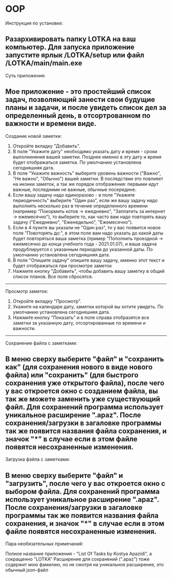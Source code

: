 # OOP
Инструкция по установке:

Разархивировать папку LOTKA на ваш компьютер. Для запуска приложение запустите ярлык /LOTKA/setup или файл /LOTKA/main/main.exe
---------------------------------------------------------------------------------------------------------------------------------------------
Суть приложения:

Мое приложение - это простейший список задач, позволяющий занести свои будущие планы и задачи, и после увидеть список дел за определенный день, в отсортрованном по важности и времени виде.
---------------------------------------------------------------------------------------------------------------------------------------------
Создание новой заметки:

1. Откройте вкладку "Добавить".
2. В поле "Укажите дату" необходимо указать дату и время - сроки выполнинения вашей заметки. Позднее именно в эту дату и время будет отображаться заметка. По умолчанию установлена сегодняшняя дата.
3. В поле "Укажите важность" выберите уровень важности ("Важно", "Не важно", "Обычно") вашей заметки. В последствии это повлияет на иконки заметок, а так же порядок отображения: первыми идут важные, последними не важные, обычные посередине.
4. Если вашу задачу надо единоразово - в поле "Укажите периодичность" выберите "Один раз", если же вашу задачу надо выполнять несколько раз в течение определенного времени (например "Покормить котов -> ежедневно", "Заплатить за интернет -> ежемесячно"), то выберите то, как часто вам надо повторять вашу задачу ("Ежедневно", "Еженедельно", "Ежемесячно").
5. Если в 4 пункте вы указали не "Один раз", то у вас появится новое поле "Повоторять до:", в этом поле вам надо указать до какой даты будет повторяться ваша заметка (пример "Пополнить проездной -> ежемесячно до конца учебного года - 2021.01.07), и ваша задача продублируется с указанным периодом до указанной даты. По умолчанию установлена сегодняшняя дата.
6. В поле "Опишите задачу" опишите вашу задачу, именно этот текст и будет отображаться при просмотре заметок
7. Нажмите кнопку "Добавить", чтобы добавить вашу заметку в общий список планов. Все поля сбросятся.
---------------------------------------------------------------------------------------------------------------------------------------------
Просмотр заметок:

1. Откройте вкладку "Просмотр".
2. Укажите на календаре дату, заметки которой вы хотите увидеть. По умолчанию установлена сегодняшняя дата.
3. Нажмите кнопку "Показать" и в поле справа отобразятся все заметки за указанную дату, отсортированные по времени и важности.
---------------------------------------------------------------------------------------------------------------------------------------------
Сохранение файла с заметками:

В меню сверху выберите "файл" и "сохранить как" (для сохранения нового в виде нового файла) или "сохранить" (для быстрого сохранения уже открытого файла), после чего у вас откроется окно с созданием файла, вы так же можете заменить уже существующий файл. Для сохранений программа использует уникальное расширение ".apaz". После сохранения/загрузки в загаловке программы так же появится названия файла сохранения, и значок "*" в случае если в этом файле появятся несохраненные изменения.
---------------------------------------------------------------------------------------------------------------------------------------------
Загрузка файла с заметками:

В меню сверху выберите "файл" и "загрузить", после чего у вас откроется окно с выбором файла. Для сохранений программа использует уникальное расширение ".apaz". После сохранения/загрузки в загаловке программы так же появится названия файла сохранения, и значок "*" в случае если в этом файле появятся несохраненные изменения.
---------------------------------------------------------------------------------------------------------------------------------------------
Пара необязательных примечаний:

Полное название приложения - "List Of Tasks by Kostya Apazidi", а сокращенно "LOTKA"
Расширение для сохранений (".apaz") тоже содержит мою фамилию, но не смотря на уникальное расширение, это обычный json-файл




